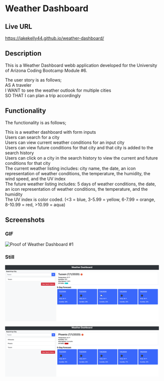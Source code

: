 # Weather Dashboard

## Live URL
https://jakekelly44.github.io/weather-dashboard/

## Description
This is a Weather Dashboard webb application developed for the University of Arizona Coding Bootcamp Module #6. 

The user story is as follows;     
AS A traveler       
I WANT to see the weather outlook for multiple cities      
SO THAT I can plan a trip accordingly         

## Functionality 
The functionality is as follows;   

This is a weather dashboard with form inputs    
Users can search for a city    
Users can view current weather conditions for an input city  
Users can view future conditions for that city and that city is added to the search history        
Users can click on a city in the search history to view the current and future conditions for that city  
The current weather listing includes: city name, the date, an icon representation of weather conditions, the temperature, the humidity, the wind speed, and the UV index       
The future weather listing includes: 5 days of weather conditions, the date, an icon representation of weather conditions, the temperature, and the humidity  
The UV index is color coded. (<3 = blue, 3-5.99 = yellow, 6-7.99 = orange, 8-10.99 = red, >10.99 = aqua)           

## Screenshots

### GIF
![Proof of Weather Dashboard #1](./assets/doc/weather_dashboard_demo.gif "Proof of Weather Dashboard #1")

### Still
![Proof of Weather Dashboard #2](./assets/doc/weather_dashboard_proof_1.png "Proof of Weather Dashboard #2")

![Proof of Weather Dashboard #3](./assets/doc/weather_dashbard_proof_2.png "Proof of Weather Dashboard #3")





